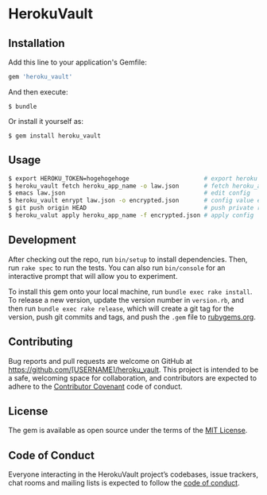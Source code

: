 # HerokuVault

## Installation

Add this line to your application's Gemfile:

```ruby
gem 'heroku_vault'
```

And then execute:

    $ bundle

Or install it yourself as:

    $ gem install heroku_vault

## Usage

```bash
$ export HEROKU_TOKEN=hogehogehoge                     # export heroku token
$ heroku_vault fetch heroku_app_name -o law.json       # fetch heroku_app config value to json
$ emacs law.json                                       # edit config
$ heroku_vault enrypt law.json -o encrypted.json       # config value encrypted
$ git push origin HEAD                                 # push private ripository
$ heroku_valut apply heroku_app_name -f encrypted.json # apply config
```

## Development

After checking out the repo, run `bin/setup` to install dependencies. Then, run `rake spec` to run the tests. You can also run `bin/console` for an interactive prompt that will allow you to experiment.

To install this gem onto your local machine, run `bundle exec rake install`. To release a new version, update the version number in `version.rb`, and then run `bundle exec rake release`, which will create a git tag for the version, push git commits and tags, and push the `.gem` file to [rubygems.org](https://rubygems.org).

## Contributing

Bug reports and pull requests are welcome on GitHub at https://github.com/[USERNAME]/heroku_vault. This project is intended to be a safe, welcoming space for collaboration, and contributors are expected to adhere to the [Contributor Covenant](http://contributor-covenant.org) code of conduct.

## License

The gem is available as open source under the terms of the [MIT License](http://opensource.org/licenses/MIT).

## Code of Conduct

Everyone interacting in the HerokuVault project’s codebases, issue trackers, chat rooms and mailing lists is expected to follow the [code of conduct](https://github.com/[USERNAME]/heroku_vault/blob/master/CODE_OF_CONDUCT.md).
